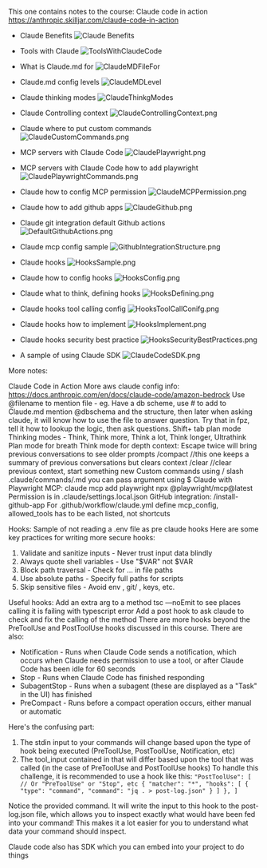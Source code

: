 This one contains notes to the course: Claude code in action https://anthropic.skilljar.com/claude-code-in-action

- Claude Benefits
![Claude Benefits](img/ClaudeBenefits.png)

- Tools with Claude
![ToolsWithClaudeCode](img/ToolsWithClaudeCode.png)

- What is Claude.md for
![ClaudeMDFileFor](img/ClaudeMDFileFor.png)

- Claude.md config levels
![ClaudeMDLevel](img/ClaudeMDLevel.png)

- Claude thinking modes
![ClaudeThinkgModes](img/ClaudeThinkgModes.png)

- Claude Controlling context
![ ClaudeControllingContext.png ](img/ClaudeControllingContext.png)

- Claude where to put custom commands
![ ClaudeCustomCommands.png ](img/ClaudeCustomCommands.png)

- MCP servers with Claude Code
![ ClaudePlaywright.png ](img/ClaudePlaywright.png)

- MCP servers with Claude Code how to add playwright
![ ClaudePlaywrightCommands.png ](img/ClaudePlaywrightCommands.png)

- Claude how to config MCP permission
![ ClaudeMCPPermission.png ](img/ClaudeMCPPermission.png)

- Claude how to add github apps
![ ClaudeGithub.png ](img/ClaudeGithub.png)

- Claude git integration default Github actions
![ DefaultGithubActions.png ](img/DefaultGithubActions.png)

- Claude mcp config sample
![ GithubIntegrationStructure.png ](img/GithubIntegrationStructure.png)

- Claude hooks
![ HooksSample.png ](img/HooksSample.png)

- Claude how to config hooks
![ HooksConfig.png ](img/HooksConfig.png)

- Claude what to think, defining hooks
![ HooksDefining.png ](img/HooksDefining.png)

- Claude hooks tool calling config
![ HooksToolCallConifg.png ](img/HooksToolCallConifg.png)

- Claude hooks how to implement
![ HooksImplement.png ](img/HooksImplement.png)

- Claude hooks security best practice
![ HooksSecurityBestPractices.png ](img/HooksSecurityBestPractices.png)

- A sample of using Claude SDK
![ ClaudeCodeSDK.png ](img/ClaudeCodeSDK.png)

More notes:

Claude Code in Action
More aws claude config info: https://docs.anthropic.com/en/docs/claude-code/amazon-bedrock
Use @filename to mention file - eg. Have a db scheme, use # to add to Claude.md mention @dbschema and the structure, then later when asking claude, it will know how to use the file to answer question. Try that in fpz, tell it how to lookup the logic, then ask questions.
Shift+ tab plan mode
Thinking modes - Think, Think more, Think a lot, Think longer, Ultrathink
Plan mode for breath 
Think mode for depth
context:
Escape twice will bring previous conversations to see older prompts
/compact //this one keeps a summary of previous conversations but clears context
/clear //clear previous context, start something new
Custom commands using / slash 
.claude/commands/<customCommands>.md you can pass argument using $<variableName>
Claude with Playwright MCP:
claude mcp add playwright npx @playwright/mcp@latest
Permission is in .claude/settings.local.json
GitHub integration:
/install-github-app
For .github/workflow/claude.yml define mcp_config, allowed_tools has to be each listed, not shortcuts

Hooks:
Sample of not reading a .env file as pre claude hooks
Here are some key practices for writing more secure hooks:
1.    Validate and sanitize inputs - Never trust input data blindly
2.    Always quote shell variables - Use "$VAR" not $VAR
3.    Block path traversal - Check for … in file paths
4.    Use absolute paths - Specify full paths for scripts
5.    Skip sensitive files - Avoid env , git/ , keys, etc.

Useful hooks:
Add an extra arg to a method
tsc —noEmit to see places calling it is failing with typescript error
Add a post hook to ask claude to check and fix the calling of the method
There are more hooks beyond the PreToolUse and PostToolUse hooks discussed in this course. There are also:
* Notification - Runs when Claude Code sends a notification, which occurs when Claude needs permission to use a tool, or after Claude Code has been idle for 60 seconds
* Stop - Runs when Claude Code has finished responding
* SubagentStop - Runs when a subagent (these are displayed as a "Task" in the UI) has finished
* PreCompact - Runs before a compact operation occurs, either manual or automatic

Here's the confusing part:

1. The stdin input to your commands will change based upon the type of hook being executed (PreToolUse, PostToolUse, Notification, etc)
2. The tool_input contained in that will differ based upon the tool that was called (in the case of PreToolUse and PostToolUse hooks)
To handle this challenge, it is recommended to use a hook like this:
`"PostToolUse": [ // Or "PreToolUse" or "Stop", etc
  {
    "matcher": "*",
    "hooks": [
      {
        "type": "command",
        "command": "jq . > post-log.json"
      }
    ]
  },
]`


Notice the provided command. It will write the input to this hook to the post-log.json file, which allows you to inspect exactly what would have been fed into your command! This makes it a lot easier for you to understand what data your command should inspect.

Claude code also has SDK which you can embed into your project to do things
